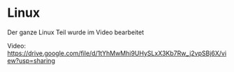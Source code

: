 Linux
=====

Der ganze Linux Teil wurde im Video bearbeitet

Video: https://drive.google.com/file/d/1tYhMwMhi9UHySLxX3Kb7Rw_j2vpSBj6X/view?usp=sharing
